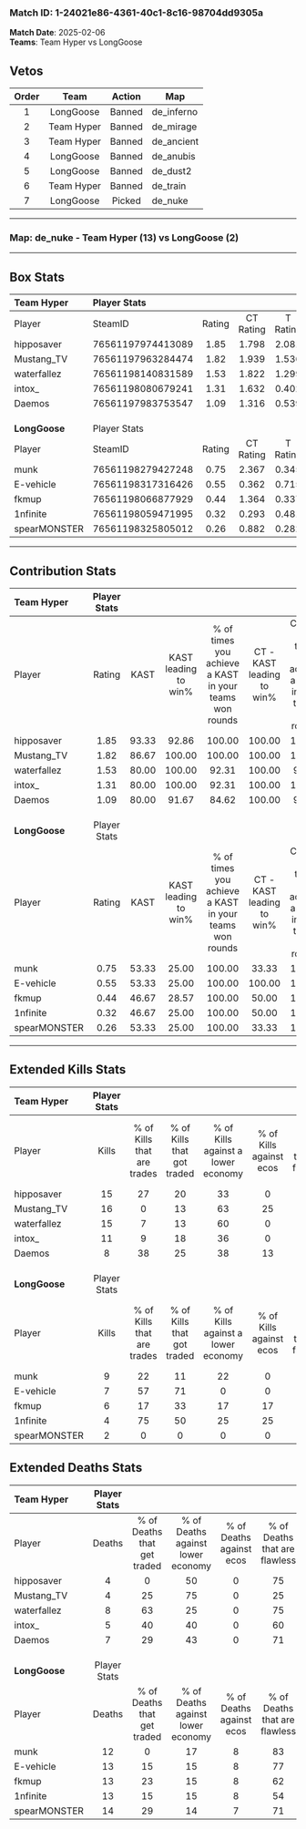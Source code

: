 ### Match ID: 1-24021e86-4361-40c1-8c16-98704dd9305a  
**Match Date**: 2025-02-06  
**Teams**: Team Hyper vs LongGoose  

## Vetos  

| Order | Team | Action | Map |
| :---: | :--: | :----: | --- |
| 1 | LongGoose | Banned | de_inferno |
| 2 | Team Hyper | Banned | de_mirage |
| 3 | Team Hyper | Banned | de_ancient |
| 4 | LongGoose | Banned | de_anubis |
| 5 | LongGoose | Banned | de_dust2 |
| 6 | Team Hyper | Banned | de_train |
| 7 | LongGoose | Picked | de_nuke |

---  

### **Map**: de_nuke - Team Hyper (13) vs LongGoose (2)  
---  

## Box Stats  

| **Team Hyper** | Player Stats      |        |           |          |       |       |       |         |        |      |     |
| :- | :- | :-: | :-: | :-: | :-: | :-: | :-: | :-: | :-: | :-: | :-: |
| Player         | SteamID           | Rating | CT Rating | T Rating | KAST  |  ADR  | Kills | Assists | Deaths | K/D  | HS% |
| hipposaver     | 76561197974413089 |  1.85  |   1.798   |  2.081   | 93.33 | 109.1 |  15   |    6    |   4    | 3.75 | 66  |
| Mustang_TV     | 76561197963284474 |  1.82  |   1.939   |  1.536   | 86.67 | 104.5 |  16   |    2    |   4    | 4.00 | 50  |
| waterfallez    | 76561198140831589 |  1.53  |   1.822   |  1.299   | 80.00 | 94.4  |  15   |    1    |   8    | 1.88 | 60  |
| intox_         | 76561198080679241 |  1.31  |   1.632   |  0.402   | 80.00 | 66.7  |  11   |    0    |   5    | 2.20 | 54  |
| Daemos         | 76561197983753547 |  1.09  |   1.316   |  0.539   | 80.00 | 64.1  |   8   |    4    |   7    | 1.14 | 37  |
|                |                   |        |           |          |       |       |       |         |        |      |     |
|                |                   |        |           |          |       |       |       |         |        |      |     |
|                |                   |        |           |          |       |       |       |         |        |      |     |
| **LongGoose**  | Player Stats      |        |           |          |       |       |       |         |        |      |     |
| Player         | SteamID           | Rating | CT Rating | T Rating | KAST  |  ADR  | Kills | Assists | Deaths | K/D  | HS% |
| munk           | 76561198279427248 |  0.75  |   2.367   |  0.345   | 53.33 | 64.4  |   9   |    0    |   12   | 0.75 | 44  |
| E-vehicle      | 76561198317316426 |  0.55  |   0.362   |  0.715   | 53.33 | 48.7  |   7   |    1    |   13   | 0.54 | 85  |
| fkmup          | 76561198066877929 |  0.44  |   1.364   |  0.337   | 46.67 | 42.6  |   6   |    2    |   13   | 0.46 | 100 |
| 1nfinite       | 76561198059471995 |  0.32  |   0.293   |  0.481   | 46.67 | 43.7  |   4   |    2    |   13   | 0.31 | 75  |
| spearMONSTER   | 76561198325805012 |  0.26  |   0.882   |  0.282   | 53.33 | 40.4  |   2   |    9    |   14   | 0.14 | 50  |
---  

## Contribution Stats  

| **Team Hyper** | Player Stats |       |                      |                                                        |                           |                                                             |                          |                                                            |
| :- | :-: | :-: | :-: | :-: | :-: | :-: | :-: | :-: |
| Player         |    Rating    | KAST  | KAST leading to win% | % of times you achieve a KAST in your teams won rounds | CT - KAST leading to win% | CT - % of times you achieve a KAST in your teams won rounds | T - KAST leading to win% | T - % of times you achieve a KAST in your teams won rounds |
| hipposaver     |     1.85     | 93.33 |        92.86         |                         100.00                         |          100.00           |                           100.00                            |          66.67           |                           100.00                           |
| Mustang_TV     |     1.82     | 86.67 |        100.00        |                         100.00                         |          100.00           |                           100.00                            |          100.00          |                           100.00                           |
| waterfallez    |     1.53     | 80.00 |        100.00        |                         92.31                          |          100.00           |                            90.91                            |          100.00          |                           100.00                           |
| intox_         |     1.31     | 80.00 |        100.00        |                         92.31                          |          100.00           |                           100.00                            |          100.00          |                           50.00                            |
| Daemos         |     1.09     | 80.00 |        91.67         |                         84.62                          |          100.00           |                            90.91                            |          50.00           |                           50.00                            |
|                |              |       |                      |                                                        |                           |                                                             |                          |                                                            |
|                |              |       |                      |                                                        |                           |                                                             |                          |                                                            |
|                |              |       |                      |                                                        |                           |                                                             |                          |                                                            |
| **LongGoose**  | Player Stats |       |                      |                                                        |                           |                                                             |                          |                                                            |
| Player         |    Rating    | KAST  | KAST leading to win% | % of times you achieve a KAST in your teams won rounds | CT - KAST leading to win% | CT - % of times you achieve a KAST in your teams won rounds | T - KAST leading to win% | T - % of times you achieve a KAST in your teams won rounds |
| munk           |     0.75     | 53.33 |        25.00         |                         100.00                         |           33.33           |                           100.00                            |          20.00           |                           100.00                           |
| E-vehicle      |     0.55     | 53.33 |        25.00         |                         100.00                         |          100.00           |                           100.00                            |          14.29           |                           100.00                           |
| fkmup          |     0.44     | 46.67 |        28.57         |                         100.00                         |           50.00           |                           100.00                            |          20.00           |                           100.00                           |
| 1nfinite       |     0.32     | 46.67 |        25.00         |                         100.00                         |           50.00           |                           100.00                            |          16.67           |                           100.00                           |
| spearMONSTER   |     0.26     | 53.33 |        25.00         |                         100.00                         |           33.33           |                           100.00                            |          20.00           |                           100.00                           |
---  

## Extended Kills Stats  

| **Team Hyper** | Player Stats |                            |                            |                                    |                         |                              |                                 |                                       |                    |           |
| :- | :-: | :-: | :-: | :-: | :-: | :-: | :-: | :-: | :-: | :-: |
| Player         |    Kills     | % of Kills that are trades | % of Kills that got traded | % of Kills against a lower economy | % of Kills against ecos | % of Kills that are flawless | % of Kills that are close duels | % of Kills that are assisted by flash | Pistol Round Kills | AWP Kills |
| hipposaver     |      15      |             27             |             20             |                 33                 |            0            |              53              |                0                |                   0                   |         0          |     2     |
| Mustang_TV     |      16      |             0              |             13             |                 63                 |           25            |              81              |                0                |                   0                   |         0          |     2     |
| waterfallez    |      15      |             7              |             13             |                 60                 |            0            |              60              |               13                |                   0                   |         0          |     0     |
| intox_         |      11      |             9              |             18             |                 36                 |            0            |              82              |                0                |                   0                   |         0          |     1     |
| Daemos         |      8       |             38             |             25             |                 38                 |           13            |              75              |               13                |                   0                   |         0          |     0     |
|                |              |                            |                            |                                    |                         |                              |                                 |                                       |                    |           |
|                |              |                            |                            |                                    |                         |                              |                                 |                                       |                    |           |
|                |              |                            |                            |                                    |                         |                              |                                 |                                       |                    |           |
| **LongGoose**  | Player Stats |                            |                            |                                    |                         |                              |                                 |                                       |                    |           |
| Player         |    Kills     | % of Kills that are trades | % of Kills that got traded | % of Kills against a lower economy | % of Kills against ecos | % of Kills that are flawless | % of Kills that are close duels | % of Kills that are assisted by flash | Pistol Round Kills | AWP Kills |
| munk           |      9       |             22             |             11             |                 22                 |            0            |              78              |                0                |                  22                   |         1          |     2     |
| E-vehicle      |      7       |             57             |             71             |                 0                  |            0            |              43              |                0                |                  14                   |         0          |     0     |
| fkmup          |      6       |             17             |             33             |                 17                 |           17            |              50              |                0                |                   0                   |         0          |     3     |
| 1nfinite       |      4       |             75             |             50             |                 25                 |           25            |             100              |                0                |                  25                   |         0          |     1     |
| spearMONSTER   |      2       |             0              |             0              |                 0                  |            0            |              50              |                0                |                  50                   |         0          |     1     |
## Extended Deaths Stats  

| **Team Hyper** | Player Stats |                             |                                   |                          |                               |                            |                           |               |
| :- | :-: | :-: | :-: | :-: | :-: | :-: | :-: | :-: |
| Player         |    Deaths    | % of Deaths that get traded | % of Deaths against lower economy | % of Deaths against ecos | % of Deaths that are flawless | % of Deaths that are close | % of Deaths while blinded | Deaths to AWP |
| hipposaver     |      4       |              0              |                50                 |            0             |              75               |             0              |            50             |       0       |
| Mustang_TV     |      4       |             25              |                75                 |            0             |              25               |             0              |             0             |       0       |
| waterfallez    |      8       |             63              |                25                 |            0             |              75               |             0              |            25             |       0       |
| intox_         |      5       |             40              |                40                 |            0             |              60               |             0              |             0             |       0       |
| Daemos         |      7       |             29              |                43                 |            0             |              71               |             0              |            14             |       1       |
|                |              |                             |                                   |                          |                               |                            |                           |               |
|                |              |                             |                                   |                          |                               |                            |                           |               |
|                |              |                             |                                   |                          |                               |                            |                           |               |
| **LongGoose**  | Player Stats |                             |                                   |                          |                               |                            |                           |               |
| Player         |    Deaths    | % of Deaths that get traded | % of Deaths against lower economy | % of Deaths against ecos | % of Deaths that are flawless | % of Deaths that are close | % of Deaths while blinded | Deaths to AWP |
| munk           |      12      |              0              |                17                 |            8             |              83               |             8              |             0             |       0       |
| E-vehicle      |      13      |             15              |                15                 |            8             |              77               |             0              |             0             |       0       |
| fkmup          |      13      |             23              |                15                 |            8             |              62               |             0              |             0             |       0       |
| 1nfinite       |      13      |             15              |                15                 |            8             |              54               |             8              |             0             |       0       |
| spearMONSTER   |      14      |             29              |                14                 |            7             |              71               |             7              |             0             |       0       |
